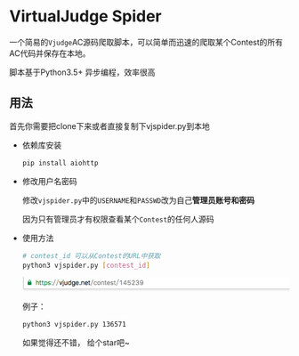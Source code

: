 # VirtualJudge Spider

一个简易的`Vjudge`AC源码爬取脚本，可以简单而迅速的爬取某个Contest的所有AC代码并保存在本地。

脚本基于Python3.5+ 异步编程，效率很高



## 用法

首先你需要把clone下来或者直接复制下vjspider.py到本地

+ 依赖库安装

  ```sh
  pip install aiohttp
  ```

+ 修改用户名密码

  修改`vjspider.py`中的`USERNAME`和`PASSWD`改为自己**管理员账号和密码**

  因为只有管理员才有权限查看某个`Contest`的任何人源码

+ 使用方法

  ```sh
  # contest_id 可以从Contest的URL中获取
  python3 vjspider.py [contest_id]
  ```

  ![contest_id](id.png)

  例子：

  ```sh
  python3 vjspider.py 136571
  ```
  如果觉得还不错， 给个star吧~
